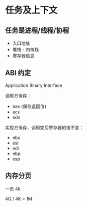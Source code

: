 # 任务及上下文

## 任务是进程/线程/协程

- 入口地址
- 堆栈 - 内核栈
- 寄存器信息

## ABI 约定

Application Binary Interface

调用方保存：

- eax (保存返回值)
- ecx
- edx

实现方保存，调用完后寄存器的值不变：

- ebx
- esi
- edi
- ebp
- esp

## 内存分页

一页 4k

4G / 4K = 1M